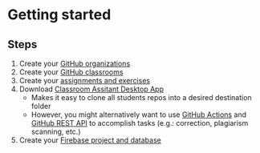# Getting started

## Steps
1. Create your [GitHub organizations](instructions/organizations.md)
2. Create your [GitHub classrooms](instructions/classrooms.md)
3. Create your [assignments and exercises](instructions/assignments.md)
4. Download [Classroom Assitant Desktop App](https://classroom.github.com/assistant) 
    * Makes it easy to clone all students repos into a desired destination folder
    * However, you might alternatively want to use [GitHub Actions](https://docs.github.com/en/actions) and [GitHub REST API](https://docs.github.com/en/rest) to accomplish tasks (e.g.: correction, plagiarism scanning, etc.)
4. Create your [Firebase project and database](instructions/firebase.md)
